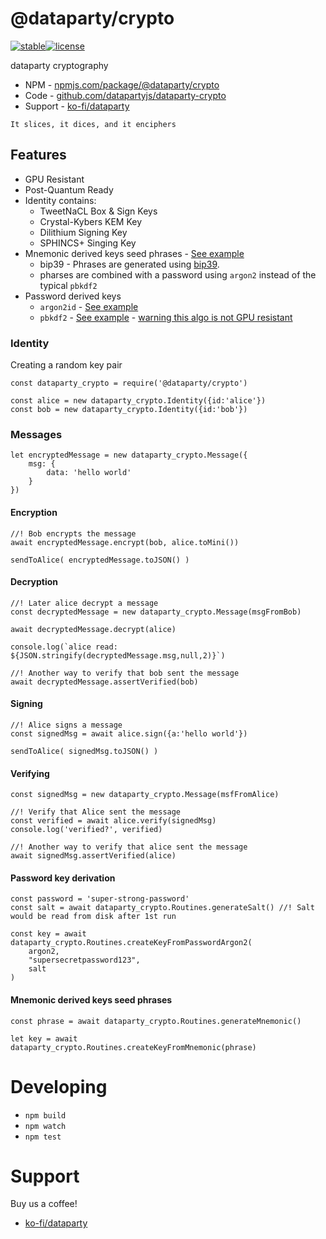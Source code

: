 # @dataparty/crypto
[![stable](http://badges.github.io/stability-badges/dist/stable.svg)](http://github.com/badges/stability-badges)[![license](https://img.shields.io/github/license/datapartyjs/dataparty-crypto)](https://github.com/datapartyjs/dataparty-crypto/blob/master/LICENSE)

dataparty cryptography


 * NPM - [npmjs.com/package/@dataparty/crypto](https://www.npmjs.com/package/@dataparty/crypto)
 * Code - [github.com/datapartyjs/dataparty-crypto](https://github.com/datapartyjs/dataparty-crypto)
 * Support - [ko-fi/dataparty](https://ko-fi.com/dataparty)

`It slices, it dices, and it enciphers`

## Features

 * GPU Resistant
 * Post-Quantum Ready
 * Identity contains:
   * TweetNaCL Box & Sign Keys
   * Crystal-Kybers KEM Key
   * Dilithium Signing Key
   * SPHINCS+ Singing Key
 * Mnemonic derived keys seed phrases - [See example](https://github.com/datapartyjs/dataparty-crypto/blob/master/examples/example-seed-phrase.js)
   * bip39 - Phrases are generated using [bip39](https://github.com/bitcoinjs/bip39).
   * pharses are combined with a password using `argon2` instead of the typical `pbkdf2`
 * Password derived keys
   * `argon2id` - [See example](https://github.com/datapartyjs/dataparty-crypto/blob/master/examples/example-password-argon2.js)
   * `pbkdf2` - [See example](https://github.com/datapartyjs/dataparty-crypto/blob/master/examples/example-password-pbkdf2.js) - [warning this algo is not GPU resistant](https://blog.dataparty.xyz/blog/wtf-is-a-kdf/)



### Identity

Creating a random key pair

```
const dataparty_crypto = require('@dataparty/crypto')

const alice = new dataparty_crypto.Identity({id:'alice'})
const bob = new dataparty_crypto.Identity({id:'bob'})
```


### Messages


```
let encryptedMessage = new dataparty_crypto.Message({
    msg: {
        data: 'hello world'
    }
})
```

#### Encryption

```
//! Bob encrypts the message
await encryptedMessage.encrypt(bob, alice.toMini())

sendToAlice( encryptedMessage.toJSON() )
```

#### Decryption

```
//! Later alice decrypt a message
const decryptedMessage = new dataparty_crypto.Message(msgFromBob)

await decryptedMessage.decrypt(alice)

console.log(`alice read: ${JSON.stringify(decryptedMessage.msg,null,2)}`)

//! Another way to verify that bob sent the message
await decryptedMessage.assertVerified(bob)
```

#### Signing

```
//! Alice signs a message
const signedMsg = await alice.sign({a:'hello world'})

sendToAlice( signedMsg.toJSON() )
```


#### Verifying

```
const signedMsg = new dataparty_crypto.Message(msfFromAlice)

//! Verify that Alice sent the message
const verified = await alice.verify(signedMsg)
console.log('verified?', verified)

//! Another way to verify that alice sent the message
await signedMsg.assertVerified(alice)
```

#### Password key derivation

```
const password = 'super-strong-password'
const salt = await dataparty_crypto.Routines.generateSalt() //! Salt would be read from disk after 1st run

const key = await dataparty_crypto.Routines.createKeyFromPasswordArgon2(
    argon2,
    "supersecretpassword123",
    salt
)
```

#### Mnemonic derived keys seed phrases

```
const phrase = await dataparty_crypto.Routines.generateMnemonic()

let key = await dataparty_crypto.Routines.createKeyFromMnemonic(phrase)
```

# Developing

 * `npm build`
 * `npm watch`
 * `npm test`

# Support

Buy us a coffee!

 * [ko-fi/dataparty](https://ko-fi.com/dataparty)
